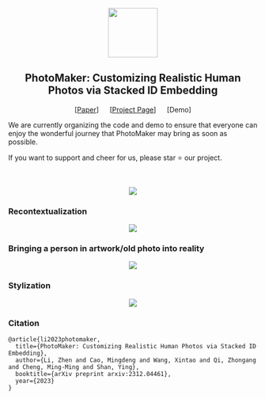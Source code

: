 <p align="center">
  <img src="https://photo-maker.github.io/assets/logo.png" height=100>

</p>

<!-- ## <div align="center"><b>PhotoMaker</b></div> -->
<div align="center">
  
## PhotoMaker: Customizing Realistic Human Photos via Stacked ID Embedding
[[Paper](https://arxiv.org/abs/2312.04461)] &emsp; [[Project Page](https://photo-maker.github.io)] &emsp; [Demo] <be>
</div>

We are currently organizing the code and demo to ensure that everyone can enjoy the wonderful journey that PhotoMaker may bring as soon as possible.

If you want to support and cheer for us, please star ⭐ our project. 

<br>

<p align="center">
  <img src="https://photo-maker.github.io/assets/teaser.jpg">
</p>

### Recontextualization

<p align="center">
  <img src="https://photo-maker.github.io/assets/website_recontext_lowres.jpg">
</p>

### Bringing a person in artwork/old photo into reality

<p align="center">
  <img src="https://photo-maker.github.io/assets/website_oldphoto_lowres.jpg">
</p>

### Stylization

<p align="center">
  <img src="https://photo-maker.github.io/assets/stylization.jpg">
</p>


### Citation	

```
@article{li2023photomaker,
  title={PhotoMaker: Customizing Realistic Human Photos via Stacked ID Embedding},
  author={Li, Zhen and Cao, Mingdeng and Wang, Xintao and Qi, Zhongang and Cheng, Ming-Ming and Shan, Ying},
  booktitle={arXiv preprint arxiv:2312.04461},
  year={2023}
}
```
